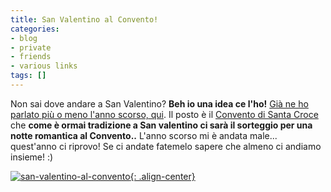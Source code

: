 ```yaml
---
title: San Valentino al Convento!
categories:
- blog
- private
- friends
- various links
tags: []
---
```

Non sai dove andare a San Valentino? **Beh io una idea ce l'ho!** [Già ne ho
parlato più o meno l'anno scorso, qui]({{site.url}}/2008/01/10/tutti-al-convento/).
Il posto è il [Convento di Santa Croce](http://www.conventodisantacroce.com)
che **come è ormai tradizione a San valentino ci sarà il sorteggio per una notte
romantica al Convento..**
L'anno scorso mi è andata male... quest'anno ci riprovo! Se ci andate fatemelo
sapere che almeno ci andiamo insieme! :)

[![san-valentino-al-convento]({{site.url}}/images/san-valentino-al-convento.jpg){: .align-center}]({{site.url}}/images/san-valentino-al-convento.jpg)